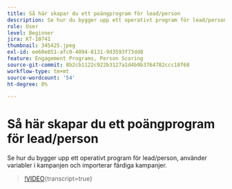 ```yaml
---
title: Så här skapar du ett poängprogram för lead/person
description: Se hur du bygger upp ett operativt program för lead/person, använder variabler i kampanjen och importerar färdiga kampanjer.
role: User
level: Beginner
jira: KT-10741
thumbnail: 345425.jpeg
exl-id: ee60e851-afc0-4094-8131-9d3593f73dd8
feature: Engagement Programs, Person Scoring
source-git-commit: 8b2cb1122c922b3127a1d4b9b3764782ccc18f68
workflow-type: tm+mt
source-wordcount: '54'
ht-degree: 0%

---
```


# Så här skapar du ett poängprogram för lead/person

Se hur du bygger upp ett operativt program för lead/person, använder variabler i kampanjen och importerar färdiga kampanjer.

>[!VIDEO](https://video.tv.adobe.com/v/345425/?quality=12&learn=on){transcript=true}
